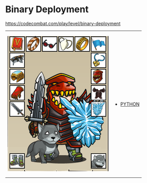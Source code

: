 # Binary Deployment

https://codecombat.com/play/level/binary-deployment
<table>
<tr>
<td>

![Hero Picture](hero.png?raw=true "Hero Picture")

</td>
<td>
<ul>
<li>

[PYTHON](BinaryDeployment.py)

</li>
</td>
</tr>
<table>